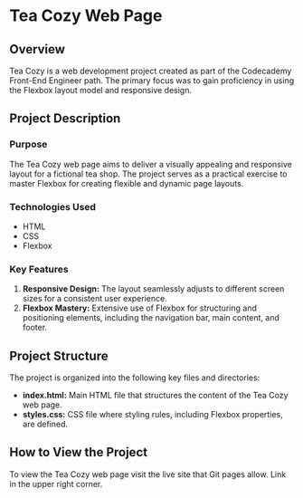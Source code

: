 # Tea Cozy Web Page

## Overview

Tea Cozy is a web development project created as part of the Codecademy Front-End Engineer path. The primary focus was to gain proficiency in using the Flexbox layout model and responsive design.

## Project Description

### Purpose
The Tea Cozy web page aims to deliver a visually appealing and responsive layout for a fictional tea shop. The project serves as a practical exercise to master Flexbox for creating flexible and dynamic page layouts.

### Technologies Used
- HTML
- CSS
- Flexbox

### Key Features
1. **Responsive Design:** The layout seamlessly adjusts to different screen sizes for a consistent user experience.
2. **Flexbox Mastery:** Extensive use of Flexbox for structuring and positioning elements, including the navigation bar, main content, and footer.

## Project Structure

The project is organized into the following key files and directories:

- **index.html:** Main HTML file that structures the content of the Tea Cozy web page.
- **styles.css:** CSS file where styling rules, including Flexbox properties, are defined.

## How to View the Project

To view the Tea Cozy web page visit the live site that Git pages allow. Link in the upper right corner. 
